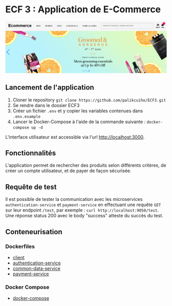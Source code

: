 # ECF 3 : Application de E-Commerce

![banner](banner.png)

## Lancement de l'application

1. Cloner le repository
   `git clone https://github.com/palikcuiho/ECF3.git`
2. Se rendre dans le dossier ECF3
3. Créer un fichier `.env` et y copier les variables contenues dans `.env.example`
4. Lancer le Docker-Compose à l'aide de la commande suivante : `docker-compose up -d`

L'interface utilisateur est accessible via l'url <http://localhost:3000>.

## Fonctionnalités

L'application permet de rechercher des produits selon différents critères, de créer un compte utilisateur, et de payer de façon sécurisée.

## Requête de test

Il est possible de tester la communication avec les microservices `authentication-service` et `payment-service` en effectuant une requête `GET` sur leur endpoint `/test`, par exemple : `curl http://localhost:9050/test`. Une réponse status 200 avec le body "success" atteste du succès du test.

## Conteneurisation

### Dockerfiles

- [client](https://raw.githubusercontent.com/palikcuiho/ECF3/refs/heads/main/client/Dockerfile-client)
- [authentication-service](https://raw.githubusercontent.com/palikcuiho/ECF3/refs/heads/main/server/Dockerfile-authentication-service)
- [common-data-service](https://raw.githubusercontent.com/palikcuiho/ECF3/refs/heads/main/server/Dockerfile-common-data-service)
- [payment-service](https://raw.githubusercontent.com/palikcuiho/ECF3/refs/heads/main/server/Dockerfile-payment-service)

### Docker Compose

- [docker-compose](https://raw.githubusercontent.com/palikcuiho/ECF3/refs/heads/main/docker-compose.yml)
